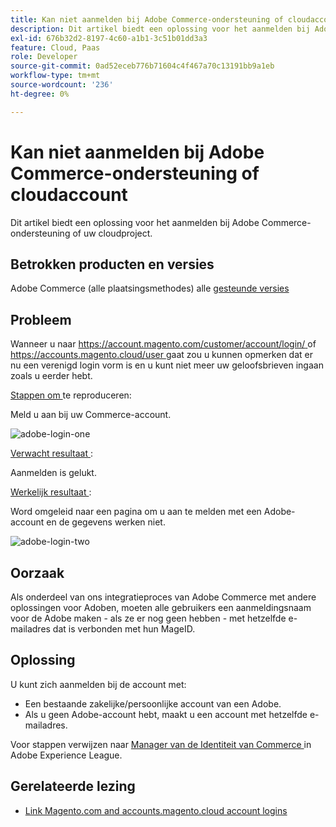 ```yaml
---
title: Kan niet aanmelden bij Adobe Commerce-ondersteuning of cloudaccount
description: Dit artikel biedt een oplossing voor het aanmelden bij Adobe Commerce-ondersteuning of uw cloudproject.
exl-id: 676b32d2-8197-4c60-a1b1-3c51b01dd3a3
feature: Cloud, Paas
role: Developer
source-git-commit: 0ad52eceb776b71604c4f467a70c13191bb9a1eb
workflow-type: tm+mt
source-wordcount: '236'
ht-degree: 0%

---
```


# Kan niet aanmelden bij Adobe Commerce-ondersteuning of cloudaccount

Dit artikel biedt een oplossing voor het aanmelden bij Adobe Commerce-ondersteuning of uw cloudproject.

## Betrokken producten en versies

Adobe Commerce (alle plaatsingsmethodes) alle [ gesteunde versies ](https://www.adobe.com/content/dam/cc/en/legal/terms/enterprise/pdfs/Adobe-Commerce-Software-Lifecycle-Policy.pdf)

## Probleem

Wanneer u naar [ https://account.magento.com/customer/account/login/ ](https://account.magento.com/customer/account/login/) of [ https://accounts.magento.cloud/user ](https://accounts.magento.cloud/user) gaat zou u kunnen opmerken dat er nu een verenigd login vorm is en u kunt niet meer uw geloofsbrieven ingaan zoals u eerder hebt.

<u> Stappen om </u> te reproduceren:

Meld u aan bij uw Commerce-account.

![ adobe-login-one ](assets/adobe-login-one.png)

<u> Verwacht resultaat </u>:

Aanmelden is gelukt.

<u> Werkelijk resultaat </u>:

Word omgeleid naar een pagina om u aan te melden met een Adobe-account en de gegevens werken niet.

![ adobe-login-two ](assets/adobe-login-two.png)


## Oorzaak

Als onderdeel van ons integratieproces van Adobe Commerce met andere oplossingen voor Adoben, moeten alle gebruikers een aanmeldingsnaam voor de Adobe maken - als ze er nog geen hebben - met hetzelfde e-mailadres dat is verbonden met hun MageID.

## Oplossing

U kunt zich aanmelden bij de account met:

- Een bestaande zakelijke/persoonlijke account van een Adobe.
- Als u geen Adobe-account hebt, maakt u een account met hetzelfde e-mailadres.

Voor stappen verwijzen naar [ Manager van de Identiteit van Commerce ](https://experienceleague.adobe.com/docs/commerce-admin/start/commerce-account/commerce-identity-manager.html) in Adobe Experience League.

## Gerelateerde lezing

- [Link Magento.com and accounts.magento.cloud account logins](/help/faq/general/linking-magento-com-and-accounts-magento-cloud-account-logins.md)
